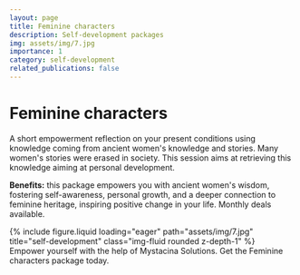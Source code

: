 ```yaml
---
layout: page
title: Feminine characters
description: Self-development packages
img: assets/img/7.jpg
importance: 1
category: self-development
related_publications: false
---
```


# Feminine characters 

A short empowerment reflection on your present conditions using knowledge coming from ancient women's knowledge and stories. Many women's stories were erased in society. This session aims at retrieving this knowledge aiming at personal development.

**Benefits:** this package empowers you with ancient women's wisdom, fostering self-awareness, personal growth, and a deeper connection to feminine heritage, inspiring positive change in your life. Monthly deals available.


<div class="row justify-content-center">
    <div class="col-sm mt-3 mt-md-0">
        {% include figure.liquid loading="eager" path="assets/img/7.jpg" title="self-development" class="img-fluid rounded z-depth-1" %}
    </div>
</div>
<div class="caption text-center">
    Empower yourself with the help of Mystacina Solutions. Get the Feminine characters package today.
</div>

<!--- Emojis: 
https://gist.github.com/rxaviers/7360908 --->
  